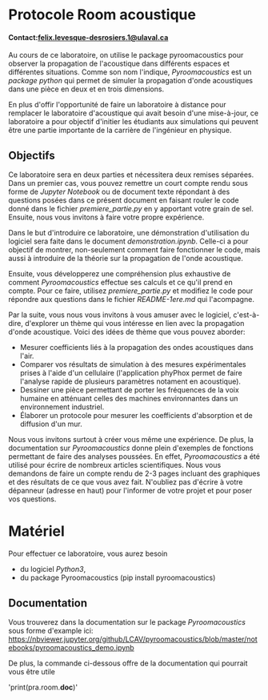 # Protocole Room acoustique

#### Contact:felix.levesque-desrosiers.1@ulaval.ca

Au cours de ce laboratoire, on utilise le package pyroomacoustics pour observer la propagation de l'acoustique dans différents espaces et différentes situations. Comme son nom l'indique, _Pyroomacoustics_ est un _package_ _python_ qui permet de simuler la propagation d'onde acoustiques dans une pièce en deux et en trois dimensions.

En plus d'offir l'opportunité de faire un laboratoire à distance pour remplacer le laboratoire d'acoustique qui avait besoin d'une mise-à-jour, ce laboratoire a pour objectif d'initier les étudiants aux simulations qui peuvent être une partie importante de la carrière de l'ingénieur en physique.

## Objectifs

Ce laboratoire sera en deux parties et nécessitera deux remises séparées. Dans un premier cas, vous pouvez remettre un court compte rendu sous forme de _Jupyter Notebook_ ou de document texte répondant à des questions posées dans ce présent document en faisant rouler le code donné dans le fichier _premiere_partie.py_ en y apportant votre grain de sel. Ensuite, nous vous invitons à faire votre propre expérience.

Dans le but d'introduire ce laboratoire, une démonstration d'utilisation du logiciel sera faite dans le document _demonstration.ipynb_. Celle-ci a pour objectif de montrer, non-seulement comment faire fonctionner le code, mais aussi à introduire de la théorie sur la propagation de l'onde acoustique.

Ensuite, vous développerez une compréhension plus exhaustive de comment _Pyroomacoustics_ effectue ses calculs et ce qu'il prend en compte. Pour ce faire, utilisez _premiere_partie.py_ et modifiez le code pour répondre aux questions dans le fichier _README-1ere.md_ qui l'acompagne.

Par la suite, vous nous vous invitons à vous amuser avec le logiciel, c'est-à-dire, d'explorer un thème qui vous intéresse en lien avec la propagation d'onde acoustique. Voici des idées de thème que vous pouvez aborder:

 - Mesurer coefficients liés à la propagation des ondes acoustiques dans l'air.
 - Comparer vos résultats de simulation à des mesures expérimentales prises à l'aide d'un cellulaire (l'application phyPhox permet de faire l'analyse rapide de plusieurs paramètres notament en acoustique).
 - Dessiner une pièce permettant de porter les fréquences de la voix humaine en atténuant celles des machines environnantes dans un environnement industriel.
 - Élaborer un protocole pour mesurer les coefficients d'absorption et de diffusion d'un mur.

Nous vous invitons surtout à créer vous même une expérience. De plus, la documentation sur _Pyroomacoustics_ donne plein d'exemples de fonctions permettant de faire des analyses poussées. En effet, _Pyroomacoustics_ a été utilisé pour écrire de nombreux articles scientifiques. Nous vous demandons de faire un compte rendu de 2-3 pages incluant des graphiques et des résultats de ce que vous avez fait. N'oubliez pas d'écrire à votre dépanneur (adresse en haut) pour l'informer de votre projet et pour poser vos questions.

# Matériel

Pour effectuer ce laboratoire, vous aurez besoin

 - du logiciel _Python3_,
 - du package Pyroomacoustics (pip install pyroomacoustics)
 
## Documentation

Vous trouverez dans la documentation sur le package _Pyroomacoustics_ sous forme d'example ici: https://nbviewer.jupyter.org/github/LCAV/pyroomacoustics/blob/master/notebooks/pyroomacoustics_demo.ipynb

De plus, la commande ci-dessous offre de la documentation qui pourrait vous être utile
 
'print(pra.room.__doc__)'
